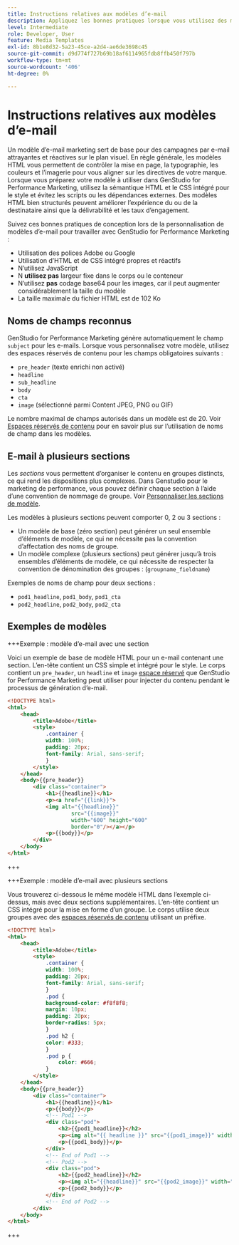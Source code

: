 ```yaml
---
title: Instructions relatives aux modèles d’e-mail
description: Appliquez les bonnes pratiques lorsque vous utilisez des modèles d’e-mail avec Adobe GenStudio for Performance Marketing.
level: Intermediate
role: Developer, User
feature: Media Templates
exl-id: 8b1e8d32-5a23-45ce-a2d4-ae6de3698c45
source-git-commit: d9d774f727b69b18af6114965fdb8ffb450f797b
workflow-type: tm+mt
source-wordcount: '406'
ht-degree: 0%

---
```


# Instructions relatives aux modèles d’e-mail

Un modèle d’e-mail marketing sert de base pour des campagnes par e-mail attrayantes et réactives sur le plan visuel. En règle générale, les modèles HTML vous permettent de contrôler la mise en page, la typographie, les couleurs et l’imagerie pour vous aligner sur les directives de votre marque. Lorsque vous préparez votre modèle à utiliser dans GenStudio for Performance Marketing, utilisez la sémantique HTML et le CSS intégré pour le style et évitez les scripts ou les dépendances externes. Des modèles HTML bien structurés peuvent améliorer l’expérience du ou de la destinataire ainsi que la délivrabilité et les taux d’engagement.

Suivez ces bonnes pratiques de conception lors de la personnalisation de modèles d’e-mail pour travailler avec GenStudio for Performance Marketing :

- Utilisation des polices Adobe ou Google
- Utilisation d’HTML et de CSS intégré propres et réactifs
- N’utilisez **&#x200B;**&#x200B;JavaScript
- N **utilisez pas** largeur fixe dans le corps ou le conteneur
- N’utilisez **pas** codage base64 pour les images, car il peut augmenter considérablement la taille du modèle
- La taille maximale du fichier HTML est de 102 Ko

## Noms de champs reconnus

GenStudio for Performance Marketing génère automatiquement le champ `subject` pour les e-mails. Lorsque vous personnalisez votre modèle, utilisez des espaces réservés de contenu pour les champs obligatoires suivants :

- `pre_header` (texte enrichi non activé)
- `headline`
- `sub_headline`
- `body`
- `cta`
- `image` (sélectionné parmi Content JPEG, PNG ou GIF)

Le nombre maximal de champs autorisés dans un modèle est de 20. Voir [Espaces réservés de contenu](/help/user-guide/content/customize-template.md#content-placeholders) pour en savoir plus sur l’utilisation de noms de champ dans les modèles.

## E-mail à plusieurs sections

Les _sections_ vous permettent d’organiser le contenu en groupes distincts, ce qui rend les dispositions plus complexes. Dans Genstudio pour le marketing de performance, vous pouvez définir chaque section à l’aide d’une convention de nommage de groupe. Voir [Personnaliser les sections de modèle](/help/user-guide/content/customize-template.md#sections-or-groups).

Les modèles à plusieurs sections peuvent comporter 0, 2 ou 3 sections :

- Un modèle de base (zéro section) peut générer un seul ensemble d’éléments de modèle, ce qui ne nécessite pas la convention d’affectation des noms de groupe.
- Un modèle complexe (plusieurs sections) peut générer jusqu’à trois ensembles d’éléments de modèle, ce qui nécessite de respecter la convention de dénomination des groupes : (`groupname_fieldname`)

Exemples de noms de champ pour deux sections :

- `pod1_headline`, `pod1_body`, `pod1_cta`
- `pod2_headline`, `pod2_body`, `pod2_cta`

## Exemples de modèles

+++Exemple : modèle d’e-mail avec une section

Voici un exemple de base de modèle HTML pour un e-mail contenant une section. L’en-tête contient un CSS simple et intégré pour le style. Le corps contient un `pre_header`, un `headline` et `image` [espace réservé](#content-placeholders) que GenStudio for Performance Marketing peut utiliser pour injecter du contenu pendant le processus de génération d’e-mail.

```html {line-numbers="true" highlight="13"}
<!DOCTYPE html>
<html>
    <head>
        <title>Adobe</title>
        <style>
            .container {
            width: 100%;
            padding: 20px;
            font-family: Arial, sans-serif;
            }
        </style>
    </head>
    <body>{{pre_header}}
        <div class="container">
            <h1>{{headline}}</h1>
            <p><a href="{{link}}">
            <img alt="{{headline}}"
                    src="{{image}}"
                    width="600" height="600"
                    border="0"/></a></p>
            <p>{{body}}</p>
        </div>
    </body>
</html>
```

+++

+++Exemple : modèle d’e-mail avec plusieurs sections

Vous trouverez ci-dessous le même modèle HTML dans l’exemple ci-dessus, mais avec deux sections supplémentaires. L’en-tête contient un CSS intégré pour la mise en forme d’un groupe. Le corps utilise deux groupes avec des [espaces réservés de contenu](#content-placeholders) utilisant un préfixe.

```html
<!DOCTYPE html>
<html>
    <head>
        <title>Adobe</title>
        <style>
            .container {
            width: 100%;
            padding: 20px;
            font-family: Arial, sans-serif;
            }
            .pod {
            background-color: #f8f8f8;
            margin: 10px;
            padding: 20px;
            border-radius: 5px;
            }
            .pod h2 {
            color: #333;
            }
            .pod p {
                color: #666;
            }
        </style>
    </head>
    <body>{{pre_header}}
        <div class="container">
            <h1>{{headline}}</h1>
            <p>{{body}}</p>
            <!-- Pod1 -->
            <div class="pod">
                <h2>{{pod1_headline}}</h2>
                <p><img alt="{{ headline }}" src="{{pod1_image}}" width="200" height="200" border="0"></p>
                <p>{{pod1_body}}</p>
            </div>
            <!-- End of Pod1 -->
            <!-- Pod2 -->
            <div class="pod">
                <h2>{{pod2_headline}}</h2>
                <p><img alt="{{headline}}" src="{{pod2_image}}" width="200" height="200" border="0"></p>
                <p>{{pod2_body}}</p>
            </div>
            <!-- End of Pod2 -->
        </div>
    </body>
</html>
```

+++
